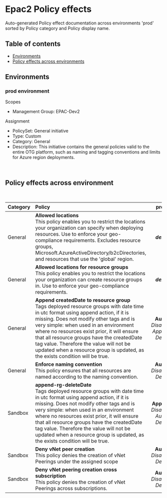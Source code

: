 # Epac2 Policy effects 

Auto-generated Policy effect documentation across environments 'prod' sorted by Policy category and Policy display name.

## Table of contents

- [Environments](#environments)
- [Policy effects across environments](#policy-effects-across-environment)

## <a id="environments"></a>Environments


### **prod environment**

Scopes

- Management Group: EPAC-Dev2

Assignment 

- PolicySet: General initiative
- Type: Custom
- Category: General
- Description: This initiative contains the general policies valid to the entire OTG platform, such as naming and tagging conventions and limits for Azure region deployments.

<br/>

## <a id='policy-effects-across-environment'></a>Policy effects across environment

<br/>

| Category | Policy | prod |
| :------- | :----- | :-----: |
| General | **Allowed locations**<br/>This policy enables you to restrict the locations your organization can specify when deploying resources. Use to enforce your geo-compliance requirements. Excludes resource groups, Microsoft.AzureActiveDirectory/b2cDirectories, and resources that use the 'global' region. |  ***deny*** |
| General | **Allowed locations for resource groups**<br/>This policy enables you to restrict the locations your organization can create resource groups in. Use to enforce your geo-compliance requirements. |  ***deny*** |
| General | **Append createdDate to resource group**<br/>Tags deployed resource groups with date time in utc format using append action, if it is missing. Does not modify other tags and is very simple: when used in an environment where no resources exist prior, it will ensure that all resource groups have the createdDate tag value. Therefore the value will not be updated when a resource group is updated, as the exists condition will be true. |  **Audit**<br/>*Disabled*<br/>*Append*<br/>*Deny* |
| General | **Enforce naming convention**<br/>This policy ensures that all resources are named according to the naming convention. |  **Audit**<br/>*Disabled*<br/>*Deny* |
| Sandbox | **append-rg-deleteDate**<br/>Tags deployed resource groups with date time in utc format using append action, if it is missing. Does not modify other tags and is very simple: when used in an environment where no resources exist prior, it will ensure that all resource groups have the createdDate tag value. Therefore the value will not be updated when a resource group is updated, as the exists condition will be true. |  **Append**<br/>*Disabled*<br/>*Audit*<br/>*Deny* |
| Sandbox | **Deny vNet peer creation**<br/>This policy denies the creation of vNet Peerings under the assigned scope |  **Audit**<br/>*Disabled*<br/>*Deny* |
| Sandbox | **Deny vNet peering creation cross subscription**<br/>This policy denies the creation of vNet Peerings across subscriptions. |  **Audit**<br/>*Disabled*<br/>*Deny* |
